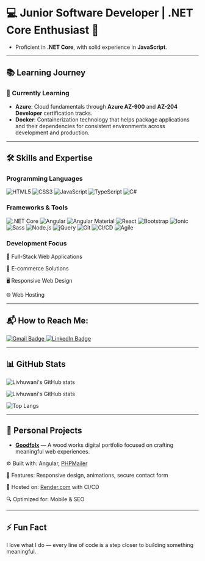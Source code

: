 # 💻 Junior Software Developer | .NET Core Enthusiast 🚀
- Proficient in **.NET Core**, with solid experience in **JavaScript**.

---

## 📚 Learning Journey

### 🌱 Currently Learning
- **Azure**: Cloud fundamentals through **Azure AZ-900** and **AZ-204 Developer** certification tracks.
- **Docker**: Containerization technology that helps package applications and their dependencies for consistent environments across development and production.

---

## 🛠️ Skills and Expertise

### Programming Languages
<p align="left">
  <img src="https://img.shields.io/badge/HTML5-E34F26?style=for-the-badge&logo=html5&logoColor=white" alt="HTML5" />
  <img src="https://img.shields.io/badge/CSS3-1572B6?style=for-the-badge&logo=css3&logoColor=white" alt="CSS3" />
  <img src="https://img.shields.io/badge/JavaScript-F7DF1E?style=for-the-badge&logo=javascript&logoColor=black" alt="JavaScript" />
  <img src="https://img.shields.io/badge/TypeScript-3178C6?style=for-the-badge&logo=typescript&logoColor=white" alt="TypeScript" />
  <img src="https://img.shields.io/badge/C%23-239120?style=for-the-badge&logo=csharp&logoColor=white" alt="C#" />
</p>

### Frameworks & Tools
<p align="left"> <img src="https://img.shields.io/badge/.NET_Core-512BD4?style=for-the-badge&logo=dotnet&logoColor=white" alt=".NET Core" /> <img src="https://img.shields.io/badge/Angular-DD0031?style=for-the-badge&logo=angular&logoColor=white" alt="Angular" /> <img src="https://img.shields.io/badge/Angular_Material-009688?style=for-the-badge&logo=angular&logoColor=white" alt="Angular Material" /> <img src="https://img.shields.io/badge/React-20232A?style=for-the-badge&logo=react&logoColor=61DAFB" alt="React" /> <img src="https://img.shields.io/badge/Bootstrap-563D7C?style=for-the-badge&logo=bootstrap&logoColor=white" alt="Bootstrap" /> <img src="https://img.shields.io/badge/Ionic-3880FF?style=for-the-badge&logo=ionic&logoColor=white" alt="Ionic" /> <img src="https://img.shields.io/badge/Sass-CC6699?style=for-the-badge&logo=sass&logoColor=white" alt="Sass" /> <img src="https://img.shields.io/badge/Node.js-339933?style=for-the-badge&logo=nodedotjs&logoColor=white" alt="Node.js" /> <img src="https://img.shields.io/badge/jQuery-0769AD?style=for-the-badge&logo=jquery&logoColor=white" alt="jQuery" /> <img src="https://img.shields.io/badge/Git-F05032?style=for-the-badge&logo=git&logoColor=white" alt="Git" /> <img src="https://img.shields.io/badge/CI%2FCD-0A0A0A?style=for-the-badge&logo=githubactions&logoColor=white" alt="CI/CD" /> <img src="https://img.shields.io/badge/Agile-0052CC?style=for-the-badge&logo=jira&logoColor=white" alt="Agile" /> </p>

### Development Focus

🧩 Full-Stack Web Applications

🛒 E-commerce Solutions

🖥️ Responsive Web Design

🌐 Web Hosting

---

## 📬 How to Reach Me:

<p> <a href="mailto:lkmasindi1208@gmail.com" target="_blank"> <img src="https://img.shields.io/badge/Gmail-D14836?style=for-the-badge&logo=gmail&logoColor=white" alt="Gmail Badge"/> </a> <a href="https://www.linkedin.com/in/livhuwani-masindi-57959a226" target="_blank"> <img src="https://img.shields.io/badge/LinkedIn-0077B5?style=for-the-badge&logo=linkedin&logoColor=white" alt="LinkedIn Badge"/> </a> </p>

---

## 📊 GitHub Stats

![Livhuwani's GitHub stats](https://github-readme-stats.vercel.app/api?username=LivhuwaniKM&count_private=true&show_icons=true&theme=radical)

![Livhuwani's GitHub stats](https://github-readme-stats.vercel.app/api?username=LivhuwaniKM&show_icons=true&theme=radical)

![Top Langs](https://github-readme-stats.vercel.app/api/top-langs/?username=LivhuwaniKM&layout=compact&langs_count=8)

---

## 🚀 Personal Projects

- **[Goodfolx](https://www.goodfolx.co.za)** — A wood works digital portfolio focused on crafting meaningful web experiences.  

⚙️ Built with: Angular, [PHPMailer](https://github.com/PHPMailer/PHPMailer) 

📱 Features: Responsive design, animations, secure contact form  

🚀 Hosted on: [Render.com](https://render.com) with CI/CD  

🔍 Optimized for: Mobile & SEO

---

## ⚡ Fun Fact

I love what I do — every line of code is a step closer to building something meaningful.

